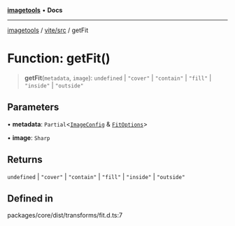 [**imagetools**](../../../README.md) • **Docs**

***

[imagetools](../../../modules.md) / [vite/src](../README.md) / getFit

# Function: getFit()

> **getFit**(`metadata`, `image`): `undefined` \| `"cover"` \| `"contain"` \| `"fill"` \| `"inside"` \| `"outside"`

## Parameters

• **metadata**: `Partial`\<[`ImageConfig`](../type-aliases/ImageConfig.md) & [`FitOptions`](../interfaces/FitOptions.md)\>

• **image**: `Sharp`

## Returns

`undefined` \| `"cover"` \| `"contain"` \| `"fill"` \| `"inside"` \| `"outside"`

## Defined in

packages/core/dist/transforms/fit.d.ts:7
